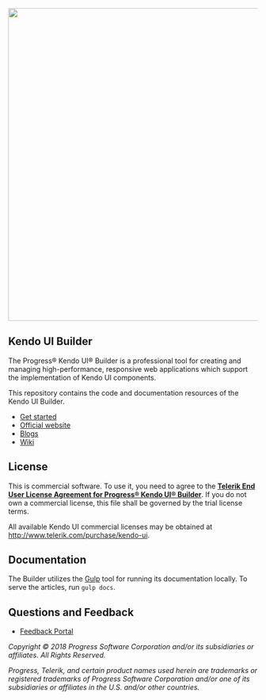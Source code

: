<a href="https://www.telerik.com/kendo-ui-builder/" target="_blank">
<img width="631" src="https://www.telerik.com/kendo-ui-builder/npm-banner.svg">
</a>

## Kendo UI Builder

The Progress® Kendo UI® Builder is a professional tool for creating and managing high-performance, responsive web applications which support the implementation of Kendo UI components.

This repository contains the code and documentation resources of the Kendo UI Builder.

* [Get started](https://www.telerik.com/kendo-ui-builder/getting-started)
* [Official website](https://www.telerik.com/kendo-ui-builder/documentation/)
* [Blogs](http://www.telerik.com/blogs/kendo-ui)
* [Wiki](https://github.com/telerik/kendo-ui-builder/wiki)

## License

This is commercial software. To use it, you need to agree to the [**Telerik End User License Agreement for Progress® Kendo UI® Builder**](https://www.telerik.com/purchase/license-agreements). If you do not own a commercial license, this file shall be governed by the trial license terms.

All available Kendo UI commercial licenses may be obtained at http://www.telerik.com/purchase/kendo-ui.

## Documentation

The Builder utilizes the [Gulp](https://css-tricks.com/gulp-for-beginners/) tool for running its documentation locally. To serve the articles, run `gulp docs`.

## Questions and Feedback

- [Feedback Portal](http://kendoui-feedback.telerik.com/forums/912307-kendo-ui-builder)

*Copyright © 2018 Progress Software Corporation and/or its subsidiaries or affiliates. All Rights Reserved.*

*Progress, Telerik, and certain product names used herein are trademarks or registered trademarks of Progress Software Corporation and/or one of its subsidiaries or affiliates in the U.S. and/or other countries.*

